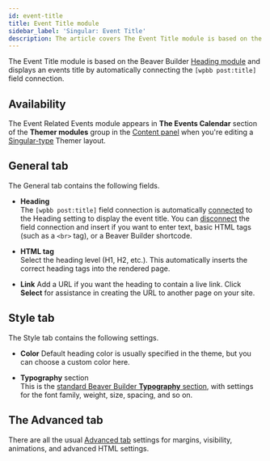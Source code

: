 ```yaml
---
id: event-title
title: Event Title module
sidebar_label: 'Singular: Event Title'
description: The article covers The Event Title module is based on the Beaver Builder Heading module and displays an events title using the post_title field connection.
---
```


The Event Title module is based on the Beaver Builder [Heading module](/beaver-builder/layouts/modules/heading) and displays an events title by automatically connecting the `[wpbb post:title]` field connection.

## Availability

The Event Related Events module appears in **The Events Calendar** section of the **Themer modules** group in the [Content panel](/beaver-builder/getting-started/bb-editor-basics/content-panel) when you're editing a [Singular-type](../../../layout-types-modules/singular-layout-type/themer-singular-layout-type.md) Themer layout.

## General tab

The General tab contains the following fields.

* **Heading**  
The `[wpbb post:title]` field connection is automatically [connected](../../../field-connections/work-with-field-connections.md#connect-vs-insert) to the Heading setting to display the event title. You can [disconnect](../../../field-connections/work-with-field-connections.md#edit-or-delete-field-connections) the field connection and insert if you want to enter text, basic HTML tags (such as a `<br>` tag), or a Beaver Builder shortcode.

* **HTML tag**  
Select the heading level (H1, H2, etc.). This automatically inserts the
correct heading tags into the rendered page.

* **Link**
Add a URL if you want the heading to contain a live link. Click **Select** for
assistance in creating the URL to another page on your site.

## Style tab

The Style tab contains the following settings.

* **Color**
Default heading color is usually specified in the theme, but you can choose a
custom color here.

* **Typography** section  
This is the [standard Beaver Builder **Typography** section](/beaver-builder/styles/typography/overview), with settings for the font family, weight, size, spacing, and so on.

## The Advanced tab

There are all the usual [Advanced tab](/beaver-builder/layouts/advanced-tab) settings for margins, visibility, animations, and advanced HTML settings.




